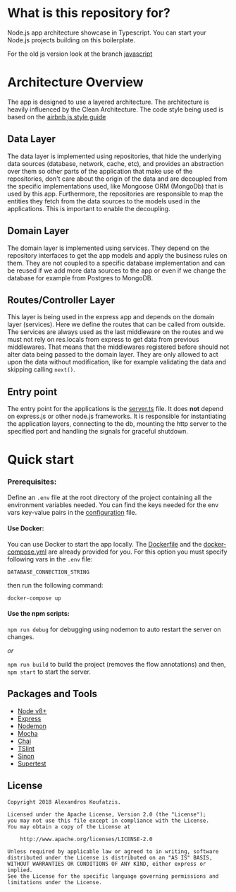 # What is this repository for?

Node.js app architecture showcase in Typescript. You can start your Node.js projects building on this boilerplate.

For the old js version look at the branch [javascript](https://github.com/akoufatzis/nodejs-app-architecture/tree/javascript)

# Architecture Overview

The app is designed to use a layered architecture. The architecture is heavily influenced by the Clean Architecture. The code style being used is based on the [airbnb js style guide](https://github.com/airbnb/javascript)

## Data Layer

The data layer is implemented using repositories, that hide the underlying data sources (database, network, cache, etc), and provides an abstraction over them so other parts of the application that make use of the repositories, don't care about the origin of the data and are decoupled from the specific implementations used, like Mongoose ORM (MongoDb) that is used by this app.
Furthermore, the repositories are responsible to map the entities they fetch from the data sources to the models used in the applications. This is important to enable the decoupling.

## Domain Layer

The domain layer is implemented using services. They depend on the repository interfaces to get the app models and apply the business rules on them. They are not coupled to a specific database implementation and can be reused if we add more data sources to the app or even if we change the database for example from Postgres to MongoDB.

## Routes/Controller Layer

This layer is being used in the express app and depends on the domain layer (services). Here we define the routes that can be called from outside. The services are always used as the last middleware on the routes and we must not rely on res.locals from express to get data from previous middlewares. That means that the middlewares registered before should not alter data being passed to the domain layer. They are only allowed to act upon the data without modification, like for example validating the data and skipping calling `next()`.

## Entry point

The entry point for the applications is the [server.ts](./src/server.ts) file. It does **not** depend on express.js or other node.js frameworks. It is responsible for instantiating the application layers, connecting to the db, mounting the http server to the specified port and handling the signals for graceful shutdown.

# Quick start

### Prerequisites:

Define an `.env` file at the root directory of the project containing all the environment variables needed. You can find the keys needed for the env vars key-value pairs in the [configuration](./src/configuration/index.ts) file.

#### Use Docker:

You can use Docker to start the app locally. The [Dockerfile](./Dockerfile) and the [docker-compose.yml](./docker-compose.yml) are already provided for you.
For this option you must specify following vars in the `.env` file:

`DATABASE_CONNECTION_STRING`</br>

then run the following command:

`docker-compose up`

#### Use the npm scripts:

`npm run debug` for debugging using nodemon to auto restart the server on changes.

_or_

`npm run build` to build the project (removes the flow annotations) and then,</br>
`npm start` to start the server.

## Packages and Tools

- [Node v8+](http://nodejs.org/)
- [Express](https://npmjs.com/package/express)
- [Nodemon](https://github.com/remy/nodemon)
- [Mocha](https://www.npmjs.com/package/mocha)
- [Chai](https://www.npmjs.com/package/chai)
- [TSlint](https://github.com/palantir/tslint)
- [Sinon](https://www.npmjs.com/package/sinon)
- [Supertest](https://github.com/visionmedia/supertest)

## License

```
Copyright 2018 Alexandros Koufatzis.

Licensed under the Apache License, Version 2.0 (the "License");
you may not use this file except in compliance with the License.
You may obtain a copy of the License at

    http://www.apache.org/licenses/LICENSE-2.0

Unless required by applicable law or agreed to in writing, software
distributed under the License is distributed on an "AS IS" BASIS,
WITHOUT WARRANTIES OR CONDITIONS OF ANY KIND, either express or implied.
See the License for the specific language governing permissions and
limitations under the License.
```
